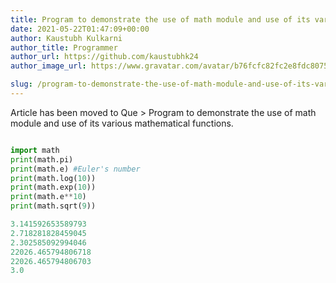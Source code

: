 ```yaml
---
title: Program to demonstrate the use of math module and use of its various mathematical functions.
date: 2021-05-22T01:47:09+00:00
author: Kaustubh Kulkarni
author_title: Programmer
author_url: https://github.com/kaustubhk24
author_image_url: https://www.gravatar.com/avatar/b76fcfc82fc2e8fdc8075636f1735f61?s=200

slug: /program-to-demonstrate-the-use-of-math-module-and-use-of-its-various-mathematical-functions/
---
```

Article has been moved to
Que > Program to demonstrate the use of math module and use of its various mathematical functions.

```python title="file.py"

import math
print(math.pi)
print(math.e) #Euler's number
print(math.log(10))
print(math.exp(10))
print(math.e**10)
print(math.sqrt(9))
```

```python title="Output"
3.141592653589793
2.718281828459045
2.302585092994046
22026.465794806718
22026.465794806703
3.0
```